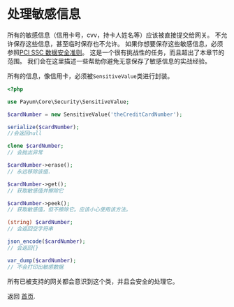 # 处理敏感信息

所有的敏感信息（信用卡号，cvv，持卡人姓名等）应该被直接提交给网关。
不允许保存这些信息，甚至临时保存也不允许。
如果你想要保存这些敏感信息，必须参照[PCI SSC 数据安全准则](https://www.pcisecuritystandards.org/security_standards/)。
这是一个很有挑战性的任务，而且超出了本章节的范围。
我们会在这里描述一些帮助你避免无意保存了敏感信息的实战经验。

所有的信息，像信用卡，必须被`SensitiveValue`类进行封装。

```php
<?php

use Payum\Core\Security\SensitiveValue;

$cardNumber = new SensitiveValue('theCreditCardNumber');

serialize($cardNumber);
//会返回null

clone $cardNumber;
// 会抛出异常

$cardNumber->erase();
// 永远移除该值.

$cardNumber->get();
// 获取敏感值并擦除它

$cardNumber->peek();
// 获取敏感值，但不擦除它。应该小心使用该方法。

(string) $cardNumber;
// 会返回空字符串

json_encode($cardNumber);
// 会返回{}

var_dump($cardNumber);
// 不会打印出敏感数据
```

所有已被支持的网关都会意识到这个类，并且会安全的处理它。

返回 [首页](index.md).
